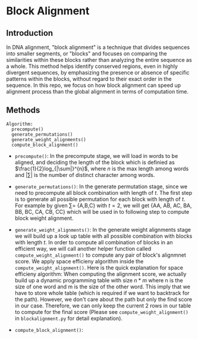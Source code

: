 # Block Alignment

## Introduction

In DNA alignment, "block alignment" is a technique that divides sequences into smaller segments, or "blocks" and focuses on comparing the similarities within these blocks rather than analyzing the entire sequence as a whole. This method helps identify conserved regions, even in highly divergent sequences, by emphasizing the presence or absence of specific patterns within the blocks, without regard to their exact order in the sequence. In this repo, we focus on how block alignment can speed up alignment process than the global alignment in terms of computation time.

## Methods

```
Algorithm:
  precompute()
  generate_permutations()
  generate_weight_alignments()
  compute_block_alignment()
```

- `precompute()`: In the precompute stage, we will load in words to be aligned, and deciding the length of the block which is definied as $\frac{1}{2}log_{|\sum|}^{n}$, where $n$ is the max length among words and $|\sum|$ is the number of distinct character among words.

- `generate_permutations()`: In the generate permutation stage, since we need to precompute all block combination with length of $t$. The first step is to generate all possible permutation for each block with length of $t$.  For example by given $\sum =$ {A,B,C} with $t = 2$, we will get {AA, AB, AC, BA, BB, BC, CA, CB, CC} which will be used in to following step to compute block weight alignment.

- `generate_weight_alignments()`: In the generate weight alignments stage we will build up a look up table with all possible combination with blocks with length $t$. In order to compute all combination of blocks in an efficient way, we will call another helper function called `compute_weight_alignment()` to compute any pair of block's alignmnet score. We apply space efficieny algorithm inside the `compute_weight_alignment()`. Here is the quick explanation for space efficieny algorithm: When computing the alignment score, we actually build up a dynamic programming table with size $n * m$ where n is the size of one word and m is the size of the other word. This imply that we have to store whole table (which is required if we want to backtrack for the path). However, we don't care about the path but only the find score in our case. Therefore, we can only keep the current 2 rows in our table to compute for the final score (Please see `compute_weight_alignment()` in `blockalignment.py` for detail explanation).

- `compute_block_alignment()`: 
